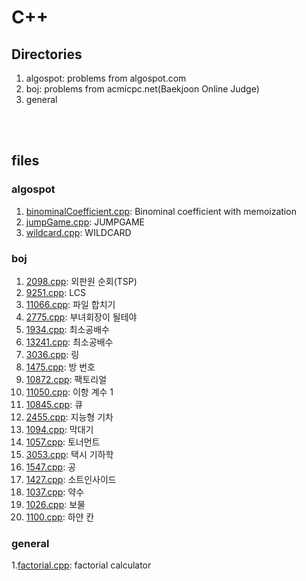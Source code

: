 # C++

## Directories

1. algospot: problems from algospot.com
2. boj: problems from acmicpc.net(Baekjoon Online Judge)
3. general

<br><br>

## files

### algospot

1. [binominalCoefficient.cpp](https://github.com/ChaeWonKong/algorithms/blob/master/cpp/algospot/binominalCoefficient.cpp): Binominal coefficient with memoization
2. [jumpGame.cpp](https://github.com/ChaeWonKong/algorithms/blob/master/cpp/algospot/binominalCoefficient.cpp): JUMPGAME
3. [wildcard.cpp](https://github.com/ChaeWonKong/algorithms/blob/master/cpp/algospot/wildcard.cpp): WILDCARD

### boj
1. [2098.cpp](https://github.com/ChaeWonKong/algorithms/blob/master/cpp/boj/2098.cpp): 외판원 순회(TSP)
2. [9251.cpp](https://github.com/ChaeWonKong/algorithms/blob/master/cpp/boj/9251.cpp): LCS
3. [11066.cpp](https://github.com/ChaeWonKong/algorithms/blob/master/cpp/boj/11066.cpp): 파일 합치기
4. [2775.cpp](https://github.com/ChaeWonKong/algorithms/blob/master/cpp/boj/2775.cpp): 부녀회장이 될테야
5. [1934.cpp](https://github.com/ChaeWonKong/algorithms/blob/master/cpp/boj/1934.cpp): 최소공배수
6. [13241.cpp](https://github.com/ChaeWonKong/algorithms/blob/master/cpp/boj/13241.cpp): 최소공배수
7. [3036.cpp](https://github.com/ChaeWonKong/algorithms/blob/master/cpp/boj/3036.cpp): 링
8. [1475.cpp](https://github.com/ChaeWonKong/algorithms/blob/master/cpp/boj/1475.cpp): 방 번호
9. [10872.cpp](https://github.com/ChaeWonKong/algorithms/blob/master/cpp/boj/10872.cpp): 팩토리얼
10. [11050.cpp](https://github.com/ChaeWonKong/algorithms/blob/master/cpp/boj/11050.cpp): 이항 계수 1
11. [10845.cpp](https://github.com/ChaeWonKong/algorithms/blob/master/cpp/boj/10845.cpp): 큐
12. [2455.cpp](https://github.com/ChaeWonKong/algorithms/blob/master/cpp/boj/2455.cpp): 지능형 기차
13. [1094.cpp](https://github.com/ChaeWonKong/algorithms/blob/master/cpp/boj/1094.cpp): 막대기
14. [1057.cpp](https://github.com/ChaeWonKong/algorithms/blob/master/cpp/boj/1057.cpp): 토너먼트
15. [3053.cpp](https://github.com/ChaeWonKong/algorithms/blob/master/cpp/boj/3053.cpp): 택시 기하학
16. [1547.cpp](https://github.com/ChaeWonKong/algorithms/blob/master/cpp/boj/3053.cpp): 공
17. [1427.cpp](https://github.com/ChaeWonKong/algorithms/blob/master/cpp/boj/1427.cpp): 소트인사이드
18. [1037.cpp](https://github.com/ChaeWonKong/algorithms/blob/master/cpp/boj/1037.cpp): 약수
19. [1026.cpp](https://github.com/ChaeWonKong/algorithms/blob/master/cpp/boj/1026.cpp): 보물
20. [1100.cpp](https://github.com/ChaeWonKong/algorithms/blob/master/cpp/boj/1100.cpp): 하얀 칸

### general

1.[factorial.cpp](https://github.com/ChaeWonKong/algorithms/blob/master/cpp/general/factorial.cpp): factorial calculator
